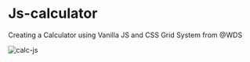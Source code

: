 # Js-calculator

Creating a Calculator using Vanilla JS and CSS Grid System from @WDS


![calc-js](https://user-images.githubusercontent.com/59916614/166423598-54783dc4-9b84-4167-aa5a-505b8cdba8f7.PNG)
